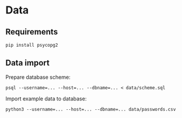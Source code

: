 # Data


## Requirements

```
pip install psycopg2
```


## Data import

Prepare database scheme:

```
psql --username=... --host=... --dbname=... < data/scheme.sql
```

Import example data to database:

```
python3 --username=... --host=... --dbname=... data/passwords.csv
```
